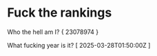 # Fuck the rankings

Who the hell am I?
{ 23078974 }

What fucking year is it?
[ 2025-03-28T01:50:00Z ]
